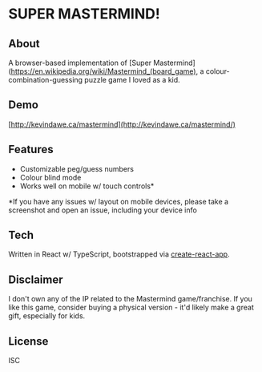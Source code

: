 # SUPER MASTERMIND!

## About

A browser-based implementation of [Super Mastermind](https://en.wikipedia.org/wiki/Mastermind_(board_game), a colour-combination-guessing puzzle game I loved as a kid. 

## Demo

[http://kevindawe.ca/mastermind](http://kevindawe.ca/mastermind/)

## Features

* Customizable peg/guess numbers
* Colour blind mode
* Works well on mobile w/ touch controls*

*If you have any issues w/ layout on mobile devices, please take a screenshot and open an issue, including your device info

## Tech

Written in React w/ TypeScript, bootstrapped via [create-react-app](https://github.com/facebook/create-react-app).

## Disclaimer

I don't own any of the IP related to the Mastermind game/franchise. If you like this game, consider buying a physical version - it'd likely make a great gift, especially for kids.

## License

ISC
